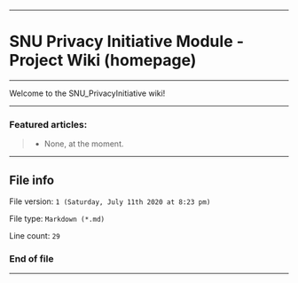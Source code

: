 
***

# SNU Privacy Initiative Module - Project Wiki (homepage)

***

Welcome to the SNU_PrivacyInitiative wiki!

***

### Featured articles:

> * None, at the moment.

***

## File info

File version: `1 (Saturday, July 11th 2020 at 8:23 pm)`

File type: `Markdown (*.md)`

Line count: `29`

### End of file

***

